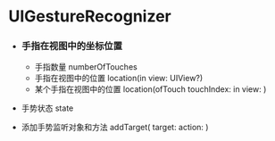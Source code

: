 # UIGestureRecognizer

- ### 手指在视图中的坐标位置

  - 手指数量 numberOfTouches
  - 手指在视图中的位置 location(in view: UIView?)
  - 某个手指在视图中的位置 location(ofTouch touchIndex: in view: )

- 手势状态 state

- 添加手势监听对象和方法 addTarget( target: action: )